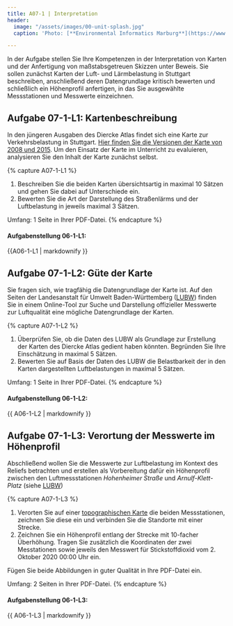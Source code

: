 ```yaml
---
title: A07-1 | Interpretation
header:
  image: "/assets/images/00-unit-splash.jpg"
  caption: 'Photo: [**Environmental Informatics Marburg**](https://www.flickr.com/environmentalinformatics-marburg/)'

---
```


In der Aufgabe stellen Sie Ihre Kompetenzen in der Interpretation von Karten und der Anfertigung von maßstabsgetreuen Skizzen unter Beweis. Sie sollen zunächst Karten der Luft- und Lärmbelastung in Stuttgart beschreiben, anschließend deren Datengrundlage kritisch bewerten und schließlich ein Höhenprofil anfertigen, in das Sie ausgewählte Messstationen und Messwerte einzeichnen.


## Aufgabe 07-1-L1: Kartenbeschreibung
In den jüngeren Ausgaben des Diercke Atlas findet sich eine Karte zur Verkehrsbelastung in Stuttgart. [Hier finden Sie die Versionen der Karte von 2008 und 2015](https://ilias.uni-marburg.de/goto.php?target=file_2032945_download&client_id=UNIMR). Um den Einsatz der Karte im Unterricht zu evaluieren, analysieren Sie den Inhalt der Karte zunächst selbst.


{% capture A07-1-L1 %}

1.  Beschreiben Sie die beiden Karten übersichtsartig in maximal 10 Sätzen und gehen Sie dabei auf Unterschiede ein.
1.  Bewerten Sie die Art der Darstellung des Straßenlärms und der Luftbelastung in jeweils maximal 3 Sätzen.

Umfang: 1 Seite in Ihrer PDF-Datei.
{% endcapture %}

<div class="notice--success">
  <h4 class="no_toc">Aufgabenstellung 06-1-L1:</h4>
  {{A06-1-L1 | markdownify }}
</div>



## Aufgabe 07-1-L2: Güte der Karte

Sie fragen sich, wie tragfähig die Datengrundlage der Karte ist. Auf den Seiten der Landesanstalt für Umwelt Baden-Württemberg ([LUBW](https://www.lubw.baden-wuerttemberg.de/aktuelle-messwerte)) finden Sie in einem Online-Tool zur Suche und Darstellung offizieller Messwerte zur Luftqualität eine mögliche Datengrundlage der Karten.

{% capture A07-1-L2 %}

1.  Überprüfen Sie, ob die Daten des LUBW als Grundlage zur Erstellung der Karten des Diercke Atlas gedient haben könnten. Begründen Sie Ihre Einschätzung in maximal 5 Sätzen.
1.  Bewerten Sie auf Basis der Daten des LUBW die Belastbarkeit der in den Karten dargestellten Luftbelastungen in maximal 5 Sätzen.

Umfang: 1 Seite in Ihrer PDF-Datei.
{% endcapture %}

<div class="notice--success">
  <h4 class="no_toc">Aufgabenstellung 06-1-L2:</h4>
  {{ A06-1-L2 | markdownify }}
</div>



## Aufgabe 07-1-L3: Verortung der Messwerte im Höhenprofil

Abschließend wollen Sie die Messwerte zur Luftbelastung im Kontext des Reliefs betrachten und erstellen als Vorbereitung dafür ein Höhenprofil zwischen den Luftmessstationen *Hohenheimer Straße* und *Arnulf-Klett-Platz* (siehe [LUBW](https://www.lubw.baden-wuerttemberg.de/aktuelle-messwerte))

{% capture A07-1-L3 %}

1.  Verorten Sie auf einer [topographischen Karte](https://ilias.uni-marburg.de/goto.php?target=file_2076065_download&client_id=UNIMR) die beiden Messstationen, zeichnen Sie diese ein und verbinden Sie die Standorte mit einer Strecke.
1.  Zeichnen Sie ein Höhenprofil entlang der Strecke mit 10-facher Überhöhung. Tragen Sie zusätzlich die Koordinaten der zwei Messtationen sowie jeweils den Messwert für Stickstoffdioxid vom 2. Oktober 2020 00:00 Uhr ein.

Fügen Sie beide Abbildungen in guter Qualität in Ihre PDF-Datei ein.


Umfang: 2 Seiten in Ihrer PDF-Datei.
{% endcapture %}
<div class="notice--success">
  <h4 class="no_toc">Aufgabenstellung 06-1-L3:</h4>
  {{ A06-1-L3 | markdownify }}
</div>

